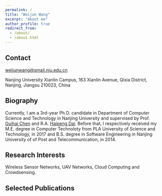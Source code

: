 ```yaml
---
permalink: /
title: "Weijun Wang"
excerpt: "About me"
author_profile: true
redirect_from: 
  - /about/
  - /about.html
---
```


Contact
-----
weijunwang@smail.nju.edu.cn

Nanjing University Xianlin Campus,
163 Xianlin Avenue, Qixia District,
Nanjing, Jiangsu 210023, China

Biography
-----
Currently, I am a 3rd-year Ph.D. candidate in Department of Computer Science and Technology in Nanjing University and supervised by Prof. [Guihai Chen](https://cs.nju.edu.cn/gchen/) and R.A. [Haipeng Dai](https://cs.nju.edu.cn/daihp/index.htm). Before that, I respectively received my M.E. degree in Computer Technoloty from PLA University of Science and Technology, in 2017 and B.S. degree in Software Engineering in Nanjing University of of Post and Telecommunication, in 2014.

Research Interests
-----
Wireless Sensor Networks, UAV Networks, Cloud Computing and Crowdsensing. 

Selected Publications
-----

